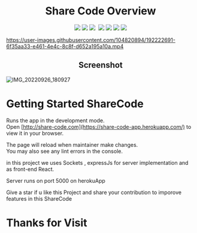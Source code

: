 <h1 align="center"> Share Code Overview</h1>
<p align="center">
  <img src="https://img.shields.io/badge/build-passing-brightgreen">
  <img src="https://img.shields.io/badge/App-Code share-informational">
  <img src="https://img.shields.io/badge/Version-0.1.0-informational">
  <img href="https://img.shields.io/badge/mainter-Deepak%20Sharma-brightgreen">
  <img src="https://img.shields.io/badge/Server-ExpressJs-information">
  <img src="https://img.shields.io/badge/os-linux-brightgreen">
  <img src="https://img.shields.io/badge/published on-herokuapp-brightgreen">
  <img src="https://img.shields.io/badge/downloads-102-informational">
</p>



https://user-images.githubusercontent.com/104820894/192222691-6f35aa33-e461-4e4c-8c8f-d652a195a10a.mp4


<h2 align="center"> Screenshot </h2>

![IMG_20220926_180927](https://user-images.githubusercontent.com/104820894/192278691-3756ab1c-efd3-4b72-8bea-8bb19502ed15.jpg)


# Getting Started ShareCode

Runs the app in the development mode.\
Open [http://share-code.com](https://share-code-app.herokuapp.com/) to view it in your browser.

The page will reload when maintainer make changes.\
You may also see any lint errors in the console.

in this project we uses Sockets , expressJs for server implementation and as front-end React.

Server runs on port 5000 on herokuApp

Give a star if u like this Project and share your contribution to imporove features in this ShareCode


# Thanks for Visit


